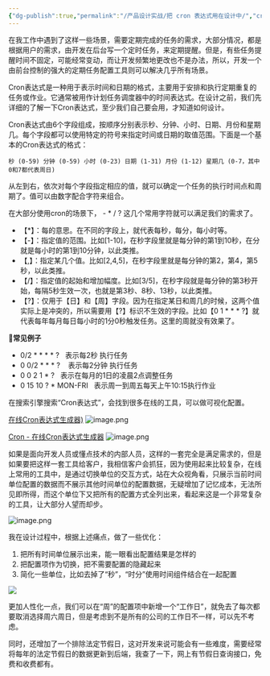 ```yaml
---
{"dg-publish":true,"permalink":"/产品设计实战/把 cron 表达式用在设计中/","created":"2023-10-06T23:52:10.000+08:00","updated":"2023-10-26T14:48:25.832+08:00"}
---
```



在我工作中遇到了这样一些场景，需要定期完成的任务的需求，大部分情况，都是根据用户的需求，由开发在后台写一个定时任务，来定期提醒。但是，有些任务提醒时间不固定，可能经常变动，而让开发频繁地更改也不是办法，所以，开发一个由前台控制的强大的定期任务配置工具则可以解决几乎所有场景。

Cron表达式是一种用于表示时间和日期的格式，主要用于安排和执行定期重复的任务或作业。它通常被用作计划任务调度器中的时间表达式。在设计之前，我们先详细的了解一下Cron表达式，至少我们自己要会用，才知道如何设计。

Cron表达式由6个字段组成，按顺序分别表示秒、分钟、小时、日期、月份和星期几。每个字段都可以使用特定的符号来指定时间或日期的取值范围。下面是一个基本的Cron表达式的格式：

```
秒 (0-59) 分钟 (0-59) 小时 (0-23) 日期 (1-31) 月份 (1-12) 星期几 (0-7，其中0和7都代表周日)
```

从左到右，依次对每个字段指定相应的值，就可以确定一个任务的执行时间点和周期了。值可以由数字配合字符来组合。

在大部分使用cron的场景下， - * / ? 这几个常用字符就可以满足我们的需求了。

- 【*】：每的意思。在不同的字段上，就代表每秒，每分，每小时等。
- 【-】：指定值的范围。比如[1-10]，在秒字段里就是每分钟的第1到10秒，在分就是每小时的第1到10分钟，以此类推。
- 【,】：指定某几个值。比如[2,4,5]，在秒字段里就是每分钟的第2，第4，第5秒，以此类推。
- 【/】：指定值的起始和增加幅度。比如[3/5]，在秒字段就是每分钟的第3秒开始，每隔5秒生效一次，也就是第3秒、8秒、13秒，以此类推。
- 【?】：仅用于【日】和【周】字段。因为在指定某日和周几的时候，这两个值实际上是冲突的，所以需要用【?】标识不生效的字段。比如【0 1 * * * ?】就代表每年每月每日每小时的1分0秒触发任务。这里的周就没有效果了。

**🌰常见例子**
- 0/2 * * * * ?   表示每2秒 执行任务
- 0 0/2 * * * ?    表示每2分钟 执行任务
- 0 0 2 1 * ?   表示在每月的1日的凌晨2点调整任务
- 0 15 10 ? * MON-FRI   表示周一到周五每天上午10:15执行作业

在搜索引擎搜索“Cron表达式”，会找到很多在线的工具，可以做可视化配置。

[在线Cron表达式生成器)](https://cron.qqe2.com/)
![image.png](https://s2.loli.net/2023/10/26/SlayBJFkcm4KZ1x.png)

[Cron - 在线Cron表达式生成器](http://cron.ciding.cc/)
![image.png](https://s2.loli.net/2023/10/26/l9X1R4a8TgWzm63.png)

如果是面向开发人员或懂点技术的内部人员，这样的一套完全是满足需求的，但是如果要把这样一套工具给客户，我相信客户会抓狂，因为使用起来比较复杂，在线上常用的工具中，是通过切换单位的交互方式，站在大众视角看，只展示当前时间单位配置的数据而不展示其他时间单位的配置数据，无疑增加了记忆成本，无法所见即所得，而这个单位下又把所有的配置方式全列出来，看起来这是一个非常复杂的工具，让大部分人望而却步。

![image.png](https://s2.loli.net/2023/10/26/bl7UDZ4orvRPf6J.png)

我在设计过程中，根据上述痛点，做了一些优化：
1. 把所有时间单位展示出来，能一眼看出配置结果是怎样的
2. 把配置项作为切换，把不需要配置的隐藏起来
3. 简化一些单位，比如去掉了“秒”，“时分”使用时间组件结合在一起配置

![](https://s2.loli.net/2023/10/26/HaKz9kfeInDiVoX.png)

更加人性化一点，我们可以在“周”的配置项中新增一个“工作日”，就免去了每次都要取消选择周六周日，但是考虑到不是所有的公司的工作日不一样，可以先不考虑。

同时，还增加了一个排除法定节假日，这对开发来说可能会有一些难度，需要经常将每年的法定节假日的数据更新到后端，我查了一下，网上有节假日查询接口，免费和收费都有。